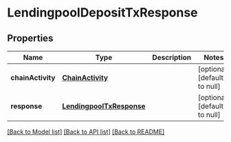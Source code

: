 # LendingpoolDepositTxResponse
## Properties

| Name | Type | Description | Notes |
|------------ | ------------- | ------------- | -------------|
| **chainActivity** | [**ChainActivity**](ChainActivity.md) |  | [optional] [default to null] |
| **response** | [**LendingpoolTxResponse**](LendingpoolTxResponse.md) |  | [optional] [default to null] |

[[Back to Model list]](../README.md#documentation-for-models) [[Back to API list]](../README.md#documentation-for-api-endpoints) [[Back to README]](../README.md)

